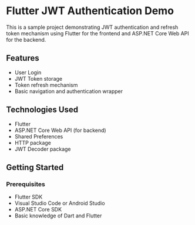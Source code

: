 # Flutter JWT Authentication Demo

This is a sample project demonstrating JWT authentication and refresh token mechanism using Flutter for the frontend and ASP.NET Core Web API for the backend.

## Features

- User Login
- JWT Token storage
- Token refresh mechanism
- Basic navigation and authentication wrapper

## Technologies Used

- Flutter
- ASP.NET Core Web API (for backend)
- Shared Preferences
- HTTP package
- JWT Decoder package

## Getting Started

### Prerequisites

- Flutter SDK
- Visual Studio Code or Android Studio
- ASP.NET Core SDK
- Basic knowledge of Dart and Flutter

